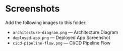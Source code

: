 # Screenshots

Add the following images to this folder:

- `architecture-diagram.png` — Architecture Diagram
- `deployed-app.png` — Deployed App Screenshot
- `cicd-pipeline-flow.png` — CI/CD Pipeline Flow
